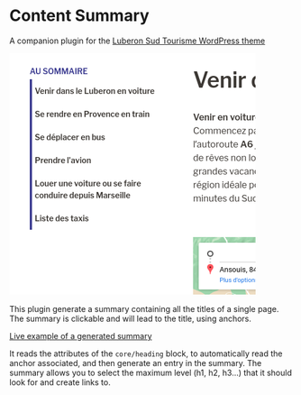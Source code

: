 # Content Summary

A companion plugin for the [Luberon Sud Tourisme WordPress theme](https://github.com/JulienRevest/theme-luberon-sud)

[![Generated summary for the page](screenshot.png)](https://www.luberon-sud-tourisme.fr/decouvrir-luberon-sud/comment-venir-voiture-train-bus/)

This plugin generate a summary containing all the titles of a single page. The summary is clickable and will lead to the title, using anchors.

[Live example of a generated summary](https://www.luberon-sud-tourisme.fr/decouvrir-luberon-sud/comment-venir-voiture-train-bus/)

It reads the attributes of the `core/heading` block, to automatically read the anchor associated, and then generate an entry in the summary. The summary allows you to select the maximum level (h1, h2, h3...) that it should look for and create links to.